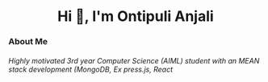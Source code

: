 <h1 align="center">Hi 👋, I'm Ontipuli Anjali</h1>
<h3 align="left"><b>About Me</b></h3>
<h6> Highly motivated 3rd year Computer Science (AIML) student with an MEAN stack development (MongoDB, Ex
press.js, React</h6>
